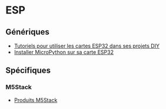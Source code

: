 # ESP


## Génériques
 * [Tutoriels pour utiliser les cartes ESP32 dans ses projets DIY](https://www.upesy.fr/blogs/tutorials/esp32-tutorials-for-arduino-code-and-micropython)
 * [Installer MicroPython sur sa carte ESP32](https://www.upesy.fr/blogs/tutorials/install-micropython-on-esp32-quickly-with-thonny-ide)

## Spécifiques

### M5Stack

 * [Produits M5Stack](https://shop.m5stack.com/)
